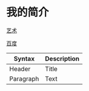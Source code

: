 # 我的简介

[艺术](http://www.ahu.edu.cn/)

[百度](https://www.baidu.com/)


| Syntax      | Description |
| ----------- | ----------- |
| Header      | Title       |
| Paragraph   | Text        |





[]()
